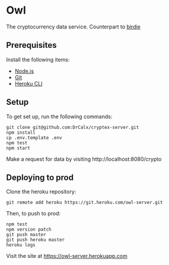 # Owl

The cryptocurrency data service. Counterpart to [birdie](https://github.com/DrCalx/birdie)

## Prerequisites

Install the following items:
  - [Node.js](https://nodejs.org/)
  - [Git](https://git-scm.com/downloads)
  - [Heroku CLI](https://devcenter.heroku.com/articles/heroku-cli)

## Setup

To get set up, run the following commands:
```
git clone git@github.com:DrCalx/cryptex-server.git
npm install
cp .env.template .env
npm test
npm start
```

Make a request for data by visiting http://localhost:8080/crypto

## Deploying to prod



Clone the heroku repository:
```
git remote add heroku https://git.heroku.com/owl-server.git
```

Then, to push to prod:
```
npm test
npm version patch
git push master
git push heroku master
heroku logs
```

Visit the site at https://owl-server.herokuapp.com